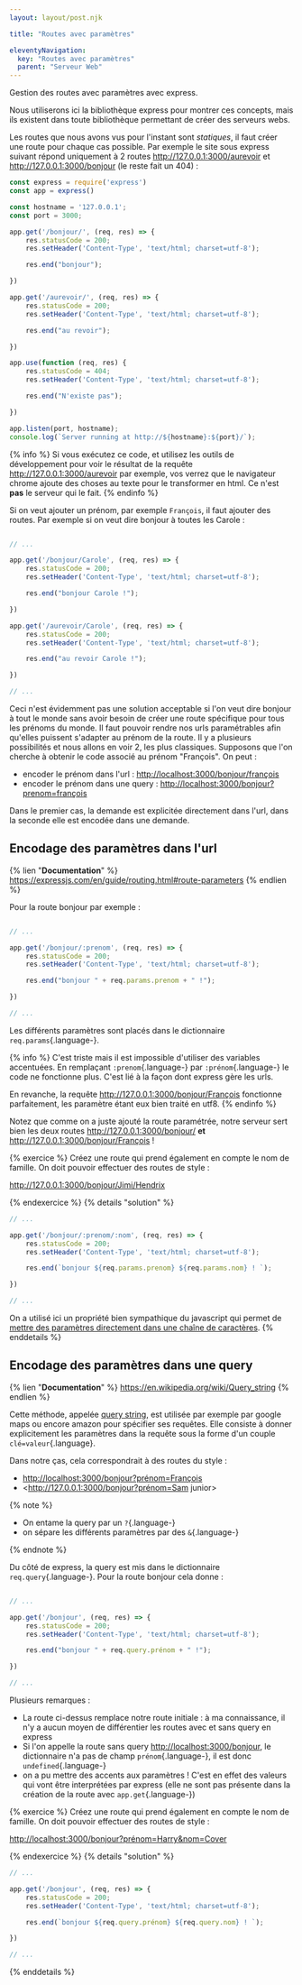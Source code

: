 ```yaml
---
layout: layout/post.njk

title: "Routes avec paramètres"

eleventyNavigation:
  key: "Routes avec paramètres"
  parent: "Serveur Web"
---
```


<!-- début résumé -->

Gestion des routes avec paramètres avec express.

<!-- fin résumé -->

Nous utiliserons ici la bibliothèque express pour montrer ces concepts, mais ils existent dans toute bibliothèque permettant de créer des serveurs webs.

Les routes que nous avons vus pour l'instant sont *statiques*, il faut créer une route pour chaque cas possible. Par exemple le site sous express suivant répond uniquement à 2 routes <http://127.0.0.1:3000/aurevoir> et <http://127.0.0.1:3000/bonjour> (le reste fait un 404) :

```javascript
const express = require('express')
const app = express()

const hostname = '127.0.0.1';
const port = 3000;

app.get('/bonjour/', (req, res) => {
    res.statusCode = 200;
    res.setHeader('Content-Type', 'text/html; charset=utf-8');

    res.end("bonjour");

})

app.get('/aurevoir/', (req, res) => {
    res.statusCode = 200;
    res.setHeader('Content-Type', 'text/html; charset=utf-8');

    res.end("au revoir");

})

app.use(function (req, res) {
    res.statusCode = 404;
    res.setHeader('Content-Type', 'text/html; charset=utf-8');

    res.end("N'existe pas");

})

app.listen(port, hostname);
console.log(`Server running at http://${hostname}:${port}/`);
```

{% info %}
Si vous exécutez ce code, et utilisez les outils de développement pour voir le résultat de la requête <http://127.0.0.1:3000/aurevoir> par exemple, vos verrez que le navigateur chrome ajoute des choses au texte pour le transformer en html. Ce n'est **pas** le serveur qui le fait.
{% endinfo %}

Si on veut ajouter un prénom, par exemple `François`, il faut ajouter des routes. Par exemple si on veut dire bonjour à toutes les Carole :

```javascript

// ...

app.get('/bonjour/Carole', (req, res) => {
    res.statusCode = 200;
    res.setHeader('Content-Type', 'text/html; charset=utf-8');

    res.end("bonjour Carole !");

})

app.get('/aurevoir/Carole', (req, res) => {
    res.statusCode = 200;
    res.setHeader('Content-Type', 'text/html; charset=utf-8');

    res.end("au revoir Carole !");

})

// ...
```

Ceci n'est évidemment pas une solution acceptable si l'on veut dire bonjour à tout le monde sans avoir besoin de créer une route spécifique pour tous les prénoms du monde. Il faut pouvoir rendre nos urls paramétrables afin qu'elles puissent s'adapter au prénom de la route. Il y a plusieurs possibilités et nous allons en voir 2, les plus classiques. Supposons que l'on cherche à obtenir le code associé au prénom "François". On peut :

* encoder le prénom dans l'url : <http://localhost:3000/bonjour/françois>
* encoder le prénom dans une query : <http://localhost:3000/bonjour?prenom=françois>

Dans le premier cas, la demande est explicitée directement dans l'url, dans la seconde elle est encodée dans une demande.

## Encodage des paramètres dans l'url

{% lien "**Documentation**" %}
<https://expressjs.com/en/guide/routing.html#route-parameters>
{% endlien %}

Pour la route bonjour par exemple :

```javascript

// ...

app.get('/bonjour/:prenom', (req, res) => {
    res.statusCode = 200;
    res.setHeader('Content-Type', 'text/html; charset=utf-8');

    res.end("bonjour " + req.params.prenom + " !");

})

// ...
```

Les différents paramètres sont placés dans le dictionnaire `req.params`{.language-}.

{% info %}
C'est triste mais il est impossible d'utiliser des variables accentuées. En remplaçant `:prenom`{.language-} par `:prénom`{.language-} le code ne fonctionne plus. C'est lié à la façon dont express gère les urls.

En revanche, la requête <http://127.0.0.1:3000/bonjour/François> fonctionne parfaitement, les paramètre étant eux bien traité en utf8.
{% endinfo %}

Notez que comme on a juste ajouté la route paramétrée, notre serveur sert bien les  deux routes <http://127.0.0.1:3000/bonjour/> **et** <http://127.0.0.1:3000/bonjour/François> !

{% exercice %}
Créez une route qui prend également en compte le nom de famille. On doit pouvoir effectuer des routes de style :

<http://127.0.0.1:3000/bonjour/Jimi/Hendrix>

{% endexercice %}
{% details "solution" %}

```javascript
// ...

app.get('/bonjour/:prenom/:nom', (req, res) => {
    res.statusCode = 200;
    res.setHeader('Content-Type', 'text/html; charset=utf-8');

    res.end(`bonjour ${req.params.prenom} ${req.params.nom} ! `);

})

// ...
```

On a utilisé ici un propriété bien sympathique du javascript qui permet de [mettre des paramètres directement dans une chaîne de caractères](https://developer.mozilla.org/en-US/docs/Learn/JavaScript/First_steps/Strings#concatenating_strings).
{% enddetails %}

## <span id="query"></span> Encodage des paramètres dans une query

{% lien "**Documentation**" %}
<https://en.wikipedia.org/wiki/Query_string>
{% endlien %}

Cette méthode, appelée [query string](https://en.wikipedia.org/wiki/Query_string), est utilisée par exemple par google maps ou encore amazon pour spécifier ses requêtes. Elle consiste à donner explicitement les paramètres dans la requête sous la forme d'un couple `clé=valeur`{.language}.

Dans notre ças, cela correspondrait à des routes du style :

* <http://localhost:3000/bonjour?prénom=François>
* <http://127.0.0.1:3000/bonjour?prénom=Sam junior>

{% note %}

* On entame la query par un `?`{.language-}
* on sépare les différents paramètres par des `&`{.language-}

{% endnote %}

Du côté de express, la query est mis dans le dictionnaire `req.query`{.language-}. Pour la route bonjour cela donne :

```javascript

// ...

app.get('/bonjour', (req, res) => {
    res.statusCode = 200;
    res.setHeader('Content-Type', 'text/html; charset=utf-8');

    res.end("bonjour " + req.query.prénom + " !");

})

// ...
```

Plusieurs remarques :

* La route ci-dessus remplace notre route initiale : à ma connaissance, il n'y a aucun moyen de différentier les routes avec et sans query en express
* Si l'on appelle la route sans query <http://localhost:3000/bonjour>, le dictionnaire n'a pas de champ `prénom`{.language-}, il est donc `undefined`{.language-}
* on a pu mettre des accents aux paramètres ! C'est en effet des valeurs qui vont être interprétées par express (elle ne sont pas présente dans la création de la route avec `app.get`{.language-})

{% exercice %}
Créez une route qui prend également en compte le nom de famille. On doit pouvoir effectuer des routes de style :

<http://localhost:3000/bonjour?prénom=Harry&nom=Cover>

{% endexercice %}
{% details "solution" %}

```javascript
// ...

app.get('/bonjour', (req, res) => {
    res.statusCode = 200;
    res.setHeader('Content-Type', 'text/html; charset=utf-8');

    res.end(`bonjour ${req.query.prénom} ${req.query.nom} ! `);

})

// ...
```

{% enddetails %}
